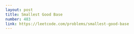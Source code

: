 ```yaml
---
layout: post
title: Smallest Good Base
number: 483
link: https://leetcode.com/problems/smallest-good-base
---
```

